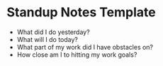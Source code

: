 # Standup Notes Template #

- What did I do yesterday? 
- What will I do today?
- What part of my work did I have obstacles on?
- How close am I to hitting my work goals?

